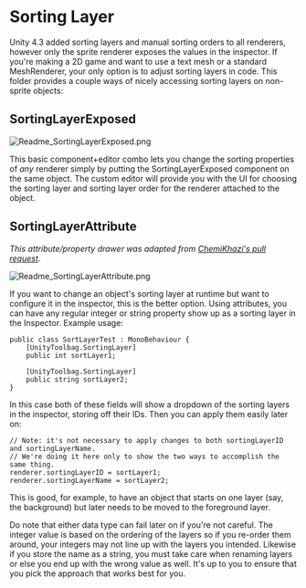 Sorting Layer
===

Unity 4.3 added sorting layers and manual sorting orders to all renderers, however only the sprite renderer exposes the values in the inspector. If you're making a 2D game and want to use a text mesh or a standard MeshRenderer, your only option is to adjust sorting layers in code. This folder provides a couple ways of nicely accessing sorting layers on non-sprite objects:


SortingLayerExposed
---

![Readme_SortingLayerExposed.png](https://raw.github.com/nickgravelyn/UnityToolbag/master/Sorting%20Layer/Readme_SortingLayerExposed.png)

This basic component+editor combo lets you change the sorting properties of _any_ renderer simply by putting the SortingLayerExposed component on the same object. The custom editor will provide you with the UI for choosing the sorting layer and sorting layer order for the renderer attached to the object.

SortingLayerAttribute
---

_This attribute/property drawer was adapted from [ChemiKhazi's pull request](https://github.com/nickgravelyn/UnityToolbag/pull/1)_.

![Readme_SortingLayerAttribute.png](https://raw.github.com/nickgravelyn/UnityToolbag/master/Sorting%20Layer/Readme_SortingLayerAttribute.png)

If you want to change an object's sorting layer at runtime but want to configure it in the inspector, this is the better option. Using attributes, you can have any regular integer or string property show up as a sorting layer in the Inspector. Example usage:

    public class SortLayerTest : MonoBehaviour {
        [UnityToolbag.SortingLayer]
        public int sortLayer1;

        [UnityToolbag.SortingLayer]
        public string sortLayer2;
    }

In this case both of these fields will show a dropdown of the sorting layers in the inspector, storing off their IDs. Then you can apply them easily later on:

    // Note: it's not necessary to apply changes to both sortingLayerID and sortingLayerName.
    // We're doing it here only to show the two ways to accomplish the same thing.
    renderer.sortingLayerID = sortLayer1;
    renderer.sortingLayerName = sortLayer2;

This is good, for example, to have an object that starts on one layer (say, the background) but later needs to be moved to the foreground layer.

Do note that either data type can fail later on if you're not careful. The integer value is based on the ordering of the layers so if you re-order them around, your integers may not line up with the layers you intended. Likewise if you store the name as a string, you must take care when renaming layers or else you end up with the wrong value as well. It's up to you to ensure that you pick the approach that works best for you.
